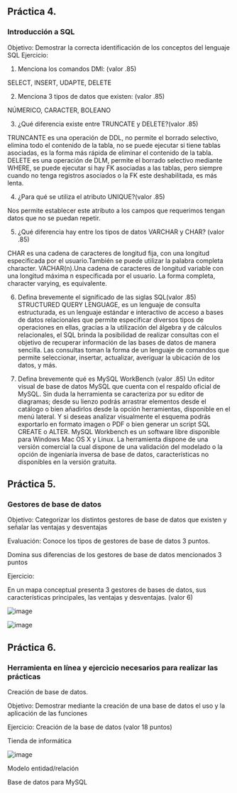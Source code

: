 ## Práctica 4.
### Introducción a SQL
Objetivo: Demostrar la correcta identificación de los conceptos del lenguaje SQL
Ejercicio:

1. Menciona los comandos DMl: (valor .85)

SELECT, INSERT, UDAPTE, DELETE

2. Menciona 3 tipos de datos que existen: (valor .85)

NÚMERICO, CARACTER, BOLEANO 

3. ¿Qué diferencia existe entre TRUNCATE y DELETE?(valor .85)

TRUNCANTE es una operación de DDL, no permite el borrado selectivo, elimina todo el contenido de la tabla, no se puede ejecutar si tiene tablas asociadas, es la forma más rápida de eliminar el contenido de la tabla.
DELETE es una operación de DLM, permite el borrado selectivo mediante WHERE, se puede ejecutar si hay FK asociadas a las tablas, pero siempre cuando no tenga registros asociados o la FK este deshabilitada, es más lenta.

4. ¿Para qué se utiliza el atributo UNIQUE?(valor .85)

Nos permite establecer este atributo a los campos que requerimos tengan datos que no se puedan repetir.

5. ¿Qué diferencia hay entre los tipos de datos VARCHAR y CHAR? (valor .85)

CHAR es una cadena de caracteres de longitud fija, con una longitud especificada por el usuario.También se puede utilizar la palabra completa character. VACHAR(n).Una cadena de caracteres de longitud variable con una longitud máxima n especificada por el usuario. La forma completa, character varying, es equivalente.


6. Defina brevemente el significado de las siglas SQL(valor .85)
STRUCTURED QUERY LENGUAGE, es un lenguaje de consulta estructurada, es un lenguaje estándar e interactivo de acceso a bases de datos relacionales que permite especificar diversos tipos de operaciones en ellas, gracias a la utilización del álgebra y de cálculos relacionales, el SQL brinda la posibilidad de realizar consultas con el objetivo de recuperar información de las bases de datos de manera sencilla. Las consultas toman la forma de un lenguaje de comandos que permite seleccionar, insertar, actualizar, averiguar la ubicación de los datos, y más.


7. Defina brevemente qué es MySQL WorkBench (valor .85)
Un editor visual de base de datos MySQL que cuenta con el respaldo oficial de MySQL. Sin duda la herramienta se caracteriza por su editor de diagramas; desde su lienzo podrás arrastrar elementos desde el catálogo o bien añadirlos desde la opción herramientas, disponible en el menú lateral. Y si deseas analizar visualmente el esquema podrás exportarlo en formato imagen o PDF o bien generar un script SQL CREATE o ALTER. MySQL Workbench es un software libre disponible para Windows Mac OS X y Linux. La herramienta dispone de una versión comercial la cual dispone de una validación del modelado o la opción de ingeniaría inversa de base de datos, características no disponibles en la versión gratuita.

## Práctica 5.
### Gestores de base de datos

Objetivo: Categorizar los distintos gestores de base de datos que existen y señalar las
ventajas y desventajas

Evaluación: Conoce los tipos de gestores de base de datos 3 puntos.

Domina sus diferencias de los gestores de base de datos mencionados 3 puntos

Ejercicio:

En un mapa conceptual presenta 3 gestores de bases de datos, sus características
principales, las ventajas y desventajas. (valor 6)

![image](https://user-images.githubusercontent.com/91554777/170415427-e2b7321b-a97f-43b0-ac24-6e506c307e6b.png)


![image](https://user-images.githubusercontent.com/90996552/170519677-4e7750cb-790b-4b90-a364-1371fa1cc766.png)


## Práctica 6.
### Herramienta en línea y ejercicio necesarios para realizar las prácticas

Creación de base de datos.

Objetivo: Demostrar mediante la creación de una base de datos el uso y la aplicación de
las funciones

Ejercicio: Creación de la base de datos (valor 18 puntos)

Tienda de informática

![image](https://user-images.githubusercontent.com/91554777/170415101-717bca19-3644-46a9-8a57-8d5940c5d283.png)




Modelo entidad/relación




Base de datos para MySQL
